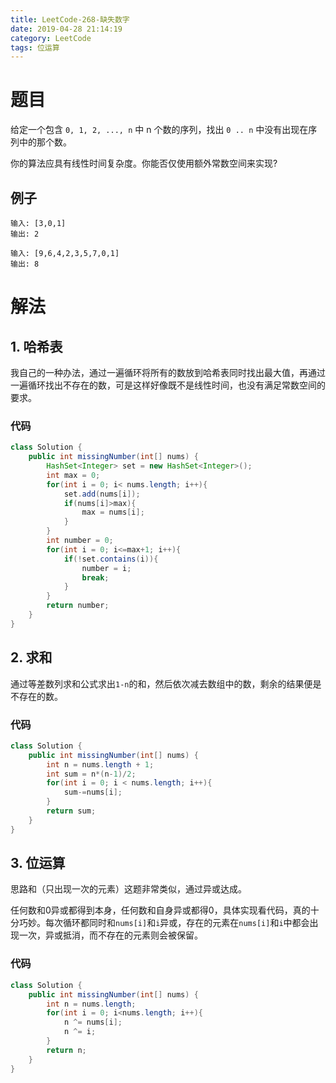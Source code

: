 ```yaml
---
title: LeetCode-268-缺失数字
date: 2019-04-28 21:14:19
category: LeetCode
tags: 位运算
---
```


# 题目

给定一个包含 `0, 1, 2, ..., n` 中 n 个数的序列，找出 `0 .. n` 中没有出现在序列中的那个数。

你的算法应具有线性时间复杂度。你能否仅使用额外常数空间来实现?

## 例子

```plain
输入: [3,0,1]
输出: 2
```
```plain
输入: [9,6,4,2,3,5,7,0,1]
输出: 8
```

# 解法

## 1. 哈希表

我自己的一种办法，通过一遍循环将所有的数放到哈希表同时找出最大值，再通过一遍循环找出不存在的数，可是这样好像既不是线性时间，也没有满足常数空间的要求。

### 代码

```java
class Solution {
    public int missingNumber(int[] nums) {
        HashSet<Integer> set = new HashSet<Integer>();
        int max = 0;
        for(int i = 0; i< nums.length; i++){
            set.add(nums[i]);
            if(nums[i]>max){
                max = nums[i];
            }
        }
        int number = 0;
        for(int i = 0; i<=max+1; i++){
            if(!set.contains(i)){
                number = i;
                break;
            }
        }
        return number;
    }
}
```

## 2. 求和

通过等差数列求和公式求出`1-n`的和，然后依次减去数组中的数，剩余的结果便是不存在的数。

### 代码

```java
class Solution {
    public int missingNumber(int[] nums) {
        int n = nums.length + 1;
        int sum = n*(n-1)/2;
        for(int i = 0; i < nums.length; i++){
            sum-=nums[i];
        }
        return sum;
    }
}
```

## 3. 位运算

思路和（只出现一次的元素）这题非常类似，通过异或达成。

任何数和0异或都得到本身，任何数和自身异或都得0，具体实现看代码，真的十分巧妙。每次循环都同时和`nums[i]`和`i`异或，存在的元素在`nums[i]`和`i`中都会出现一次，异或抵消，而不存在的元素则会被保留。

### 代码

```java
class Solution {
    public int missingNumber(int[] nums) {
        int n = nums.length;
        for(int i = 0; i<nums.length; i++){
            n ^= nums[i];
            n ^= i;
        }
        return n;
    }
}
```